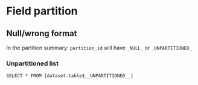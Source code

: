 # Field partition

## Null/wrong format
In the partition summary:
`partition_id` will have `_NULL_` or `_UNPARTITIONED_`

### Unpartitioned list
```
SELECT * FROM [dataset.table$__UNPARTITIONED__]
```